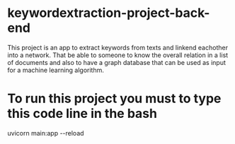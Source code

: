 # keywordextraction-project-back-end
This project is an app to extract keywords from texts and linkend eachother into a network. That be able to someone to know the overall relation in a list of documents and also to have a graph database that can be used as input for a machine learning algorithm. 

# To run this project you must to type this code line in the bash
uvicorn main:app --reload